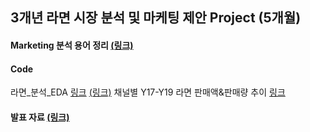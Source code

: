 ## 3개년 라면 시장 분석 및 마케팅 제안 Project (5개월)

#### Marketing 분석 용어 정리 [(링크)]()

#### Code
라면_분석_EDA [링크](https://github.com/seunghyunshin111/Marketing_project/blob/master/%EB%9D%BC%EB%A9%B4_%EB%B6%84%EC%84%9D_EDA.ipynb)
[(링크)]()
채널별 Y17-Y19 라면 판매액&판매량 추이 [링크](https://github.com/seunghyunshin111/Marketing_project/blob/master/%EC%B1%84%EB%84%90%EB%B3%84%20Y17-Y19%20%EB%9D%BC%EB%A9%B4%20%ED%8C%90%EB%A7%A4%EC%95%A1%26%ED%8C%90%EB%A7%A4%EB%9F%89%20%EC%B6%94%EC%9D%B4.ipynb)
<br>
#### 발표 자료 [(링크)]()
